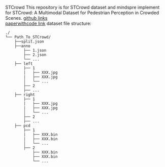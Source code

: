 STCrowd
This repository is for STCrowd dataset and mindspre implement for STCrowd: A Multimodal Dataset for Pedestrian Perception in Crowded Scenes.
[github links](https://github.com/4DVLab/STCrowd)\
[paperwithcode link](https://paperswithcode.com/paper/stcrowd-a-multimodal-dataset-for-pedestrian)
dataset file structure:
```
./
└── Path_To_STCrowd/
    ├──split.json
    ├──anno
        ├── 1.json
        ├── 2.json
        └── ...
    ├── left        
        ├── 1	
        |   ├── XXX.jpg
        |   ├── XXX.jpg
        │   └── ...
        ├── 2 
        ├── ...
    ├── right    
        ├── 1	
        |   ├── XXX.jpg
        |   ├── XXX.jpg
        │   └── ...
        ├── 2 
        ├── ...
    ├── pcd        
        ├── 1	
        |   ├── XXX.bin
        |   ├── XXX.bin
        │   └── ...
        ├── 2 
            ├── XXX.bin
            ├── XXX.bin
            └── ...
```